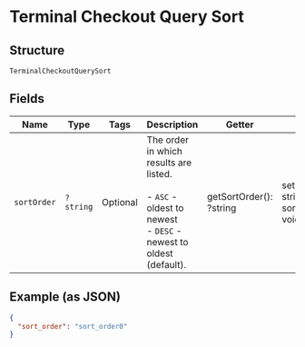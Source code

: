 
# Terminal Checkout Query Sort

## Structure

`TerminalCheckoutQuerySort`

## Fields

| Name | Type | Tags | Description | Getter | Setter |
|  --- | --- | --- | --- | --- | --- |
| `sortOrder` | `?string` | Optional | The order in which results are listed.<br><br>- `ASC` - oldest to newest<br>- `DESC` - newest to oldest (default). | getSortOrder(): ?string | setSortOrder(?string sortOrder): void |

## Example (as JSON)

```json
{
  "sort_order": "sort_order0"
}
```

